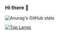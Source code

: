### Hi there 👋
![Anurag's GitHub stats](https://github-readme-stats.vercel.app/api?username=davidzwei&count_private=true&show_icons=true)

[![Top Langs](https://github-readme-stats.vercel.app/api/top-langs/?username=davidzwei&layout=compact)](https://github.com/anuraghazra/github-readme-stats)



<!--
**davidzwei/davidzwei** is a ✨ _special_ ✨ repository because its `README.md` (this file) appears on your GitHub profile.

Here are some ideas to get you started:

- 🔭 I’m currently working on ...
- 🌱 I’m currently learning ...
- 👯 I’m looking to collaborate on ...
- 🤔 I’m looking for help with ...
- 💬 Ask me about ...
- 📫 How to reach me: ...
- 😄 Pronouns: ...
- ⚡ Fun fact: ...
-->
